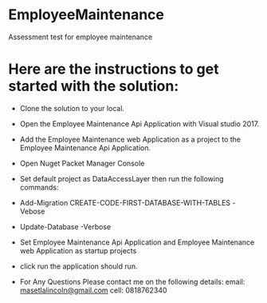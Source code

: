 # EmployeeMaintenance
Assessment test for employee maintenance

# Here are the instructions to get started with the solution:
- Clone the solution to your local.
- Open the Employee Maintenance Api Application with Visual studio 2017.
- Add the Employee Maintenance web Application as a project to the  Employee Maintenance Api Application.
- Open Nuget Packet Manager Console 
- Set default project as DataAccessLayer then run the following commands:
- Add-Migration CREATE-CODE-FIRST-DATABASE-WITH-TABLES -Vebose
- Update-Database -Verbose
- Set  Employee Maintenance Api Application and  Employee Maintenance web Application as startup projects
- click run the application should run.

- For Any Questions Please contact me on the following details:
email: masetlalincoln@gmail.com
cell: 0818762340


